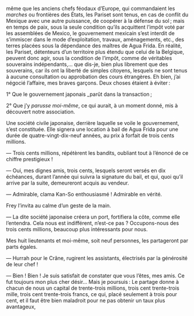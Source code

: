même que les anciens chefs féodaux d’Europe, qui commandaient les _marches_ ou frontières des États, les Pariset sont tenus, en cas de conflit du
Mexique avec une autre puissance, de coopérer à la défense du sol ; mais en
temps de paix, sous la seule condition qu’ils acquittent l’impôt voté par les
assemblées de Mexico, le gouvernement mexicain s’est interdit de s’immiscer
dans le mode d’exploitation, travaux, aménagements, etc., des terres placées
sous la dépendance des maîtres de Agua Frida. En réalité, les Pariset, détenteurs d’un territoire plus étendu que celui de la Belgique, peuvent donc
agir, sous la condition de l’impôt, comme de véritables souverains indépendants,... que dis-je, bien plus librement que des souverains, car ils ont la liberté de simples citoyens, lesquels ne sont tenus à aucune consultation ou approbation des cours étrangères. Eh bien, j’ai négocié l’affaire, mes braves garçons. Deux choses étaient à éviter :

1° Que le gouvernement japonais _parût dans la transaction ;

2° Que j’y _parusse moi-même_, ce qui aurait, à un moment donné, mis à
découvert notre association.

Une société civile japonaise, derrière laquelle se voile le gouvernement,
s’est constituée. Elle signera une location à bail de Agua Frida pour une durée de quatre-vingt-dix-neuf années, au prix à forfait de trois cents millions.

— Trois cents millions, répétèrent les bandits, oubliant tout à l’énoncé de
ce chiffre prestigieux !

— Oui, mes dignes amis, trois cents, lesquels seront versés en dix
échéances, durant l’année qui suivra la signature du bail, et qui, quoi qu’il
arrive par la suite, demeureront acquis au vendeur.

— Admirable, clama Kan-So enthousiasmé ! Admirable en vérité.

Frey l’invita au calme d’un geste de la main.

— La dite société japonaise créera un port, fortifiera la côte, comme elle
l’entendra. Cela nous est indifférent, n’est-ce pas ? Occupons-nous des trois
cents millions, beaucoup plus intéressants pour nous.

Mes huit lieutenants et moi-même, soit neuf personnes, les partageront par
parts égales.

— Hurrah pour le Crâne, rugirent les assistants, électrisés par la générosité de leur chef !

— Bien ! Bien ! Je suis satisfait de constater que vous l’êtes, mes amis.
Ce fut toujours mon plus cher désir... Mais je poursuis : Le partage donne à
chacun de nous un capital de trente-trois millions, trois cent trente-trois
mille, trois cent trente-trois francs, ce qui, placé seulement à trois pour cent, et il faut être bien maladroit pour ne pas obtenir un taux plus avantageux,
